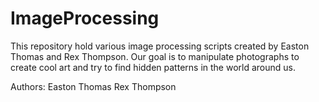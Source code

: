 # ImageProcessing
This repository hold various image processing scripts created by Easton Thomas and Rex Thompson.
Our goal is to manipulate photographs to create cool art and try to find hidden patterns in the world around us.

Authors:
Easton Thomas
Rex Thompson
